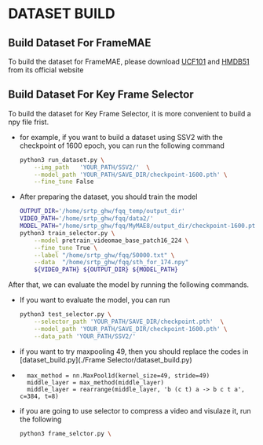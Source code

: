 # DATASET BUILD

## Build Dataset For FrameMAE

To build the dataset for FrameMAE, please download [UCF101](https://www.crcv.ucf.edu/data/UCF101.php) and [HMDB51](https://serre-lab.clps.brown.edu/resource/hmdb-a-large-human-motion-database/) from its official website   


## Build Dataset For Key Frame Selector

To build the dataset for Key Frame Selector, it is more convenient to build a npy file frist.
- for example, if you want to build a dataset using SSV2 with the checkpoint of 1600 epoch, you can run the following command
  ```bash
  python3 run_dataset.py \
      --img_path   'YOUR_PATH/SSV2/'  \
      --model_path 'YOUR_PATH/SAVE_DIR/checkpoint-1600.pth' \
      --fine_tune False
  ```

- After preparing the dataset, you should train the model 
  ```bash
  OUTPUT_DIR='/home/srtp_ghw/fqq_temp/output_dir'
  VIDEO_PATH='/home/srtp_ghw/fqq/data2/'
  MODEL_PATH="/home/srtp_ghw/fqq/MyMAE8/output_dir/checkpoint-1600.pth"
  python3 train_selector.py \
      --model pretrain_videomae_base_patch16_224 \
      --fine_tune True \
      --label "/home/srtp_ghw/fqq/50000.txt" \
      --data  "/home/srtp_ghw/fqq/sth_for_174.npy"
      ${VIDEO_PATH} ${OUTPUT_DIR} ${MODEL_PATH}
  
  ```

After that, we can evaluate the model by running the following commands.
- If you want to evaluate the model, you can run
  ```bash
  python3 test_selector.py \
      --selector_path 'YOUR_PATH/SAVE_DIR/checkpoint.pth'  \
      --model_path 'YOUR_PATH/SAVE_DIR/checkpoint-1600.pth' \
      --data_path 'YOUR_PATH/SSV2/'
  ```
- if you want to try maxpooling 49, then you should replace the codes in [dataset_build.py](./Frame Selector/dataset_build.py)
-       max_method = nn.MaxPool1d(kernel_size=49, stride=49)
        middle_layer = max_method(middle_layer)
        middle_layer = rearrange(middle_layer, 'b (c t) a -> b c t a', c=384, t=8)
<!-- - what's more, the model should also be modified simplily -->
- if you are going to use selector to compress a video and visulaze it, run the following
  ```bash
  python3 frame_selctor.py \
  ```